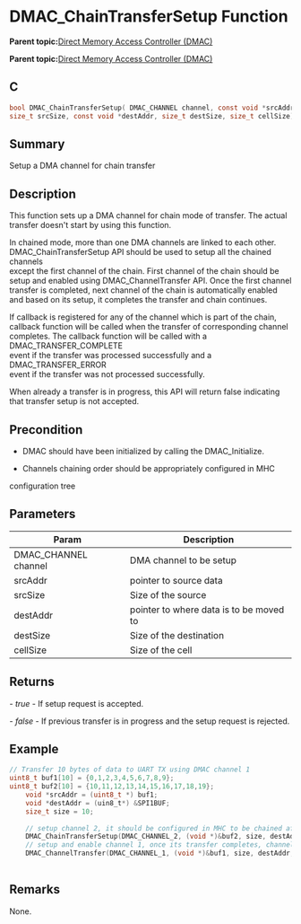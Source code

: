 # DMAC\_ChainTransferSetup Function

**Parent topic:**[Direct Memory Access Controller \(DMAC\)](GUID-FF4E46D0-1926-4335-942C-7767A23A991D.md)

**Parent topic:**[Direct Memory Access Controller \(DMAC\)](GUID-2C5A3108-4274-4720-A95E-8017AA500BB4.md)

## C

```c
bool DMAC_ChainTransferSetup( DMAC_CHANNEL channel, const void *srcAddr,
size_t srcSize, const void *destAddr, size_t destSize, size_t cellSize);
```

## Summary

Setup a DMA channel for chain transfer

## Description

This function sets up a DMA channel for chain mode of transfer. The actual<br />transfer doesn't start by using this function.

In chained mode, more than one DMA channels are linked to each other.<br />DMAC\_ChainTransferSetup API should be used to setup all the chained channels<br />except the first channel of the chain. First channel of the chain should be<br />setup and enabled using DMAC\_ChannelTransfer API. Once the first channel<br />transfer is completed, next channel of the chain is automatically enabled<br />and based on its setup, it completes the transfer and chain continues.

If callback is registered for any of the channel which is part of the chain,<br />callback function will be called when the transfer of corresponding channel<br />completes. The callback function will be called with a DMAC\_TRANSFER\_COMPLETE<br />event if the transfer was processed successfully and a DMAC\_TRANSFER\_ERROR<br />event if the transfer was not processed successfully.

When already a transfer is in progress, this API will return false indicating<br />that transfer setup is not accepted.

## Precondition

-   DMAC should have been initialized by calling the DMAC\_Initialize.

-   Channels chaining order should be appropriately configured in MHC


configuration tree

## Parameters

|Param|Description|
|-----|-----------|
|DMAC\_CHANNEL channel|DMA channel to be setup|
|srcAddr|pointer to source data|
|srcSize|Size of the source|
|destAddr|pointer to where data is to be moved to|
|destSize|Size of the destination|
|cellSize|Size of the cell|

## Returns

*- true* - If setup request is accepted.

*- false* - If previous transfer is in progress and the setup request is rejected.

## Example

```c
// Transfer 10 bytes of data to UART TX using DMAC channel 1
uint8_t buf1[10] = {0,1,2,3,4,5,6,7,8,9};
uint8_t buf2[10] = {10,11,12,13,14,15,16,17,18,19};
    void *srcAddr = (uint8_t *) buf1;
    void *destAddr = (uin8_t*) &SPI1BUF;
    size_t size = 10;
    
    // setup channel 2, it should be configured in MHC to be chained after channel 1
    DMAC_ChainTransferSetup(DMAC_CHANNEL_2, (void *)&buf2, size, destAddr, 1, 1)
    // setup and enable channel 1, once its transfer completes, channel 2 will be automatically enabled
    DMAC_ChannelTransfer(DMAC_CHANNEL_1, (void *)&buf1, size, destAddr, 1, 1)
    
```

## Remarks

None.

